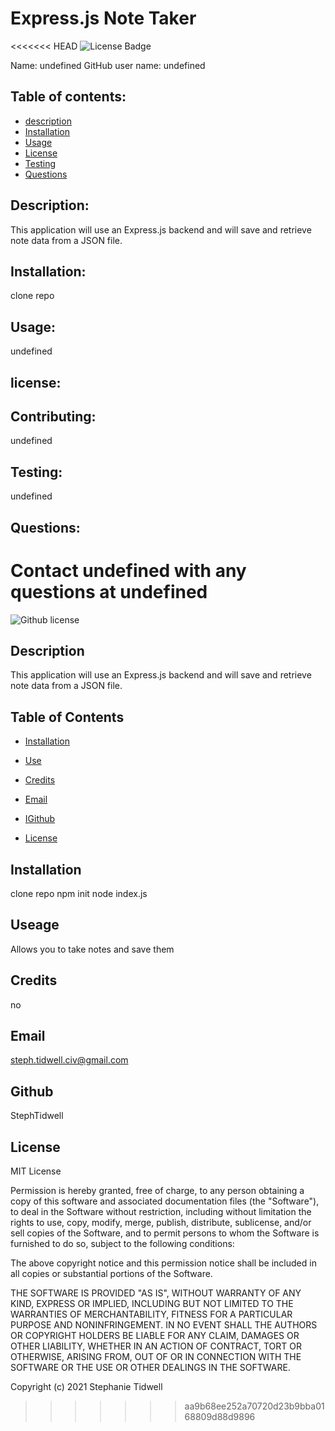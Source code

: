 # Express.js Note Taker
<<<<<<< HEAD
  ![License Badge](https://img.shields.io/static/v1?label=License&message=&color=blue)
  
  Name: undefined
  GitHub user name: undefined
    
  ## Table of contents:  
  * [description](#description)
  * [Installation](#Installation)
  * [Usage](#usage)
  * [License](#license)
  * [Testing](#testing)
  * [Questions](#questions)
  
  ## Description:
  This application will use an Express.js backend and will save and retrieve note data from a JSON file.
  ## Installation:
  clone repo
  ## Usage:
  undefined
  ## license:
  
  
  ## Contributing:
  undefined
  ## Testing:
  undefined
  ## Questions:
  Contact undefined with any questions at undefined
=======
![Github license](https://img.shields.io/badge/License--blue.svg)
## Description
This application will use an Express.js backend and will save and retrieve note data from a JSON file.
## Table of Contents
* [Installation](#installation)
* [Use](#use)
* [Credits](#credits)
* [Email](#email)
* [IGithub](#github)

* [License](#license)
 
## Installation
clone repo
npm init
node index.js

## Useage
Allows you to take notes and save them
## Credits
no
## Email
steph.tidwell.civ@gmail.com
## Github
StephTidwell
## License
MIT License

Permission is hereby granted, free of charge, to any person obtaining a copy of this software and associated documentation files (the "Software"), to deal in the Software without restriction, including without limitation the rights to use, copy, modify, merge, publish, distribute, sublicense, and/or sell copies of the Software, and to permit persons to whom the Software is furnished to do so, subject to the following conditions:

The above copyright notice and this permission notice shall be included in all copies or substantial portions of the Software.

THE SOFTWARE IS PROVIDED "AS IS", WITHOUT WARRANTY OF ANY KIND, EXPRESS OR IMPLIED, INCLUDING BUT NOT LIMITED TO THE WARRANTIES OF MERCHANTABILITY, FITNESS FOR A PARTICULAR PURPOSE AND NONINFRINGEMENT. IN NO EVENT SHALL THE AUTHORS OR COPYRIGHT HOLDERS BE LIABLE FOR ANY CLAIM, DAMAGES OR OTHER LIABILITY, WHETHER IN AN ACTION OF CONTRACT, TORT OR OTHERWISE, ARISING FROM, OUT OF OR IN CONNECTION WITH THE SOFTWARE OR THE USE OR OTHER DEALINGS IN THE SOFTWARE.

Copyright (c) 2021 Stephanie Tidwell
>>>>>>> aa9b68ee252a70720d23b9bba0168809d88d9896
